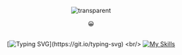 <div align="center">

  ![transparent](https://capsule-render.vercel.app/api?type=transparent&fontColor=02ce89&text=Android-iOS%20Developer&height=150&fontSize=60&desc=KYU&descAlignY=75&descAlign=78)

<!--   <img src="https://media.giphy.com/media/hvRJCLFzcasrR4ia7z/giphy.gif" width="50"> -->
  😀
  <br/><br/>
 
  <!--
  <img src="https://emoji.slack-edge.com/T0172CCPGUW/party-blob/d7253707fa13e9ee.gif" width="50"/>
  -->
  
  [![Typing SVG](https://readme-typing-svg.herokuapp.com?duration=2000&color=000000&center=true&lines=Hello%2C+I'm+KYU;+I'm+a+Android-iOS+developer.)](https://git.io/typing-svg)
  <br/>
  [![My Skills](https://skillicons.dev/icons?i=java,kotlin,swift,firebase)](https://skillicons.dev)

</div>
